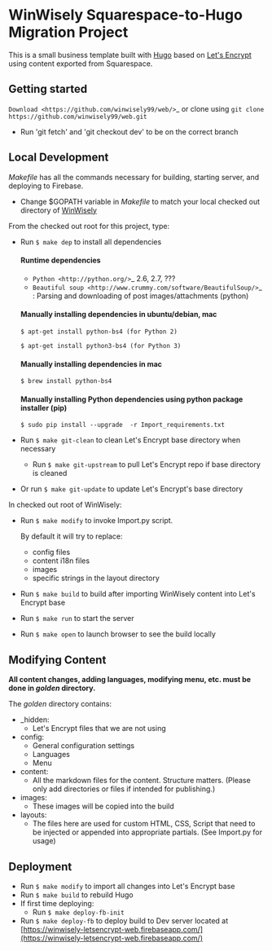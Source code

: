 # WinWisely Squarespace-to-Hugo Migration Project

This is a small business template built with [Hugo](https://github.com/gohugoio/hugo) based on [Let's Encrypt](https://github.com/letsencrypt) using content exported from Squarespace.  

## Getting started

`Download <https://github.com/winwisely99/web/>`_ or clone using ``git clone https://github.com/winwisely99/web.git``

- Run 'git fetch' and 'git checkout dev' to be on the correct branch

## Local Development

*Makefile* has all the commands necessary for building, starting server, and deploying to Firebase.

- Change $GOPATH variable in *Makefile* to match your local checked out directory of [WinWisely](https://github.com/winwisely99/web.git)

From the checked out root for this project, type:

- Run `$ make dep` to install all dependencies 
   
  #### Runtime dependencies
  
   * `Python <http://python.org/>`_ 2.6, 2.7, ???
   * `Beautiful soup <http://www.crummy.com/software/BeautifulSoup/>`_ : Parsing and downloading of post images/attachments (python)

  #### Manually installing dependencies in ubuntu/debian, mac
  
   ``$ apt-get install python-bs4 (for Python 2)``
   
   ``$ apt-get install python3-bs4 (for Python 3)``

  #### Manually installing dependencies in mac

   ``$ brew install python-bs4``

  ####  Manually installing Python dependencies using python package installer (pip)
  
   ``$ sudo pip install --upgrade  -r Import_requirements.txt``

- Run `$ make git-clean` to clean Let's Encrypt base directory when necessary
  - Run `$ make git-upstream` to pull Let's Encrypt repo if base directory is cleaned
- Or run `$ make git-update` to update Let's Encrypt's base directory

In checked out root of WinWisely:

- Run `$ make modify` to invoke Import.py script. 

  By default it will try to replace:
    - config files
    - content i18n files
    - images
    - specific strings in the layout directory 

- Run `$ make build` to build after importing WinWisely content into Let's Encrypt base

- Run `$ make run` to start the server

- Run `$ make open` to launch browser to see the build locally

## Modifying Content

**All content changes, adding languages, modifying menu, etc. must be done in _golden_ directory.**

The _golden_ directory contains:
- _hidden:
  - Let's Encrypt files that we are not using
- config:
  - General configuration settings
  - Languages
  - Menu
- content:
  - All the markdown files for the content.  Structure matters. (Please only add directories or files if intended for publishing.)
- images:
  - These images will be copied into the build
- layouts:
  - The files here are used for custom HTML, CSS, Script that need to be injected or appended into appropriate partials. (See Import.py for usage)

## Deployment

- Run `$ make modify` to import all changes into Let's Encrypt base
- Run `$ make build` to rebuild Hugo
- If first time deploying:
  - Run `$ make deploy-fb-init`
- Run `$ make deploy-fb` to deploy build to Dev server located at [https://winwisely-letsencrypt-web.firebaseapp.com/](https://winwisely-letsencrypt-web.firebaseapp.com/)

